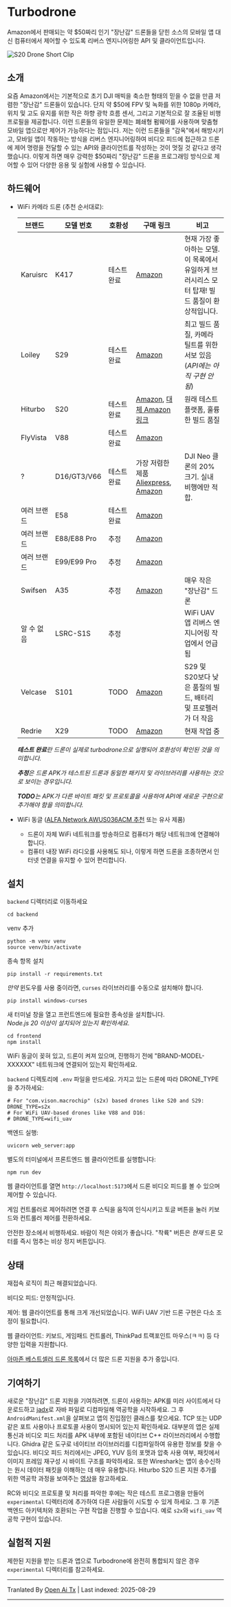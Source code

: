 # Turbodrone
Amazon에서 판매되는 약 $50짜리 인기 "장난감" 드론들을 닫힌 소스의 모바일 앱 대신 컴퓨터에서 제어할 수 있도록 리버스 엔지니어링한 API 및 클라이언트입니다.

![S20 Drone Short Clip](https://raw.githubusercontent.com/marshallrichards/turbodrone/master/docs/images/s20-drone-short-clip-small.gif)

## 소개
요즘 Amazon에서는 기본적으로 초기 DJI 매빅을 축소한 형태의 믿을 수 없을 만큼 저렴한 "장난감" 드론들이 있습니다. 단지 약 $50에 FPV 및 녹화를 위한 1080p 카메라, 위치 및 고도 유지를 위한 작은 하향 광학 흐름 센서, 그리고 기본적으로 잘 조율된 비행 프로필을 제공합니다. 이런 드론들의 유일한 문제는 폐쇄형 펌웨어를 사용하며 맞춤형 모바일 앱으로만 제어가 가능하다는 점입니다. 저는 이런 드론들을 "감옥"에서 해방시키고, 모바일 앱이 작동하는 방식을 리버스 엔지니어링하여 비디오 피드에 접근하고 드론에 제어 명령을 전달할 수 있는 API와 클라이언트를 작성하는 것이 멋질 것 같다고 생각했습니다. 이렇게 하면 매우 강력한 $50짜리 "장난감" 드론을 프로그래밍 방식으로 제어할 수 있어 다양한 응용 및 실험에 사용할 수 있습니다.

## 하드웨어
* WiFi 카메라 드론 (추천 순서대로):

    | 브랜드      | 모델 번호       | 호환성       | 구매 링크                                                  | 비고 |
    |------------|-----------------|-------------|------------------------------------------------------------|-------|
    | Karuisrc   | K417            | 테스트 완료 | [Amazon](https://www.amazon.com/Electric-Adjustable-AIdrones-Quadcopter-Beginners/dp/B0CYPSJ34H/) | 현재 가장 좋아하는 모델. 이 목록에서 유일하게 브러시리스 모터 탑재! 빌드 품질이 환상적입니다. |
    | Loiley     | S29             | 테스트 완료 | [Amazon](https://www.amazon.com/Beginners-Altitude-Gestures-Adjustable-Batteries/dp/B0CFDVKJKC)        | 최고 빌드 품질, 카메라 틸트를 위한 서보 있음(_API에는 아직 구현 안 됨_) |
    | Hiturbo    | S20             | 테스트 완료 | [Amazon](https://www.amazon.com/dp/B0BBVZ849G), [대체 Amazon 링크](https://www.amazon.com/Beginners-Foldable-Quadcopter-Gestures-Batteries/dp/B0D8LK1KJ3) | 원래 테스트 플랫폼, 훌륭한 빌드 품질 |
    | FlyVista   | V88             | 테스트 완료 | [Amazon](https://www.amazon.com/dp/B0D5CXY6X8)                                         |       |
    | ?          | D16/GT3/V66     | 테스트 완료 | 가장 저렴한 제품 [Aliexpress](https://www.aliexpress.us/item/3256808590663347.html), [Amazon](https://www.amazon.com/THOAML-Batteries-Altitude-Headless-360%C2%B0Flip/dp/B0F1D6F62J/) | DJI Neo 클론의 20% 크기. 실내 비행에만 적합. |
    | 여러 브랜드 | E58             | 테스트 완료 | [Amazon](https://www.amazon.com/Foldable-Quadcopter-Beginners-Batteries-Waypoints/dp/B09KV8L7WN/)     |       |
    | 여러 브랜드 | E88/E88 Pro     | 추정       | [Amazon](https://www.amazon.com/Foldable-Camera-Quadcopter-Altitude-Beginner/dp/B0DZCLFQXN)            |       |
    | 여러 브랜드 | E99/E99 Pro     | 추정       | [Amazon](https://www.amazon.com/LJN53-Foldable-Drone-Dual-Cameras/dp/B0DRH9C6RF)                      |       |
    | Swifsen    | A35             | 추정       | [Amazon](https://a.co/d/bqKvloz)                                                        | 매우 작은 "장난감" 드론 |
    | 알 수 없음 | LSRC-S1S        | 추정       |                                                            | WiFi UAV 앱 리버스 엔지니어링 작업에서 언급됨 |
    | Velcase   | S101            | TODO       | [Amazon](https://www.amazon.com/Foldable-Beginners-Quadcopter-Carrying-Positioning/dp/B0CH341G5F/)    | S29 및 S20보다 낮은 품질의 빌드, 배터리 및 프로펠러가 더 작음 |
    | Redrie    | X29             | TODO       | [Amazon](https://www.amazon.com/Adults-1080P-Foldable-Altitude-Auto-Follow-Batteries/dp/B0CZQKNYL5)    | 현재 작업 중 |

    _**테스트 완료**란 드론이 실제로 turbodrone으로 실행되어 호환성이 확인된 것을 의미합니다._

    _**추정**은 드론 APK가 테스트된 드론과 동일한 패키지 및 라이브러리를 사용하는 것으로 보이는 경우입니다._

    _**TODO**는 APK가 다른 바이트 패킷 및 프로토콜을 사용하여 API에 새로운 구현으로 추가해야 함을 의미합니다._

* WiFi 동글 ([ALFA Network AWUS036ACM 추천](https://www.amazon.com/Network-AWUS036ACM-Long-Range-Wide-Coverage-High-Sensitivity/dp/B08BJS8FXD) 또는 유사 제품) 
  * 드론이 자체 WiFi 네트워크를 방송하므로 컴퓨터가 해당 네트워크에 연결해야 합니다.
  * 컴퓨터 내장 WiFi 라디오를 사용해도 되나, 이렇게 하면 드론을 조종하면서 인터넷 연결을 유지할 수 있어 편리합니다.

## 설치
`backend` 디렉터리로 이동하세요

```
cd backend
```
venv 추가

```
python -m venv venv
source venv/bin/activate
```

종속 항목 설치
```
pip install -r requirements.txt
```
_만약_ 윈도우를 사용 중이라면, `curses` 라이브러리를 수동으로 설치해야 합니다.

```
pip install windows-curses
```
새 터미널 창을 열고 프런트엔드에 필요한 종속성을 설치합니다.  
_Node.js 20 이상이 설치되어 있는지 확인하세요._

```
cd frontend
npm install
```
WiFi 동글이 꽂혀 있고, 드론이 켜져 있으며, 진행하기 전에 "BRAND-MODEL-XXXXXX" 네트워크에 연결되어 있는지 확인하세요.

`backend` 디렉토리에 `.env` 파일을 만드세요. 가지고 있는 드론에 따라 DRONE_TYPE을 추가하세요:

```
# For "com.vison.macrochip" (s2x) based drones like S20 and S29:
DRONE_TYPE=s2x
# For WiFi UAV-based drones like V88 and D16:
# DRONE_TYPE=wifi_uav 
```

백엔드 실행: 
```
uvicorn web_server:app
```
별도의 터미널에서 프론트엔드 웹 클라이언트를 실행합니다:

```
npm run dev
```
웹 클라이언트를 열면 `http://localhost:5173`에서 드론 비디오 피드를 볼 수 있으며 제어할 수 있습니다.

게임 컨트롤러로 제어하려면 연결 후 스틱을 움직여 인식시키고 토글 버튼을 눌러 키보드와 컨트롤러 제어를 전환하세요.

안전한 장소에서 비행하세요. 바람이 적은 야외가 좋습니다. "착륙" 버튼은 _현재_ 드론 모터를 즉시 멈추는 비상 정지 버튼입니다.


## 상태
재접속 로직이 최근 해결되었습니다.

비디오 피드: 안정적입니다.

제어: 웹 클라이언트를 통해 크게 개선되었습니다. WiFi UAV 기반 드론 구현은 다소 조정이 필요합니다.

웹 클라이언트: 키보드, 게임패드 컨트롤러, ThinkPad 트랙포인트 마우스(ㅋㅋ) 등 다양한 입력을 지원합니다.

[아마존 베스트셀러 드론 목록](https://www.amazon.com/best-selling-drones/s?k=best+selling+drones)에서 더 많은 드론 지원을 추가 중입니다.


## 기여하기
새로운 "장난감" 드론 지원을 기여하려면, 드론이 사용하는 APK를 미러 사이트에서 다운로드하고 [jadx](https://github.com/skylot/jadx)로 자바 파일로 디컴파일해 역공학을 시작하세요.
그 후 `AndroidManifest.xml`을 살펴보고 앱의 진입점인 클래스를 찾으세요. TCP 또는 UDP 같은 포트 사용이나 프로토콜 사용이 명시되어 있는지 확인하세요. 대부분의 앱은 실제 통신과 비디오 피드 처리를 APK 내부에 포함된 네이티브 C++ 라이브러리에서 수행합니다. Ghidra 같은 도구로 네이티브 라이브러리를 디컴파일하여 유용한 정보를 찾을 수 있습니다. 비디오 피드 처리에서는 JPEG, YUV 등의 포맷과 압축 사용 여부, 패킷에서 이미지 프레임 재구성 시 바이트 구조를 파악하세요.
또한 Wireshark는 앱이 송수신하는 원시 데이터 패킷을 이해하는 데 매우 유용합니다. Hiturbo S20 드론 지원 추가를 위한 역공학 과정을 보여주는 [영상](https://x.com/marshallrichrds/status/1923165437698670818)을 참고하세요.

RC와 비디오 프로토콜 및 처리를 파악한 후에는 작은 테스트 프로그램을 만들어 `experimental` 디렉터리에 추가하여 다른 사람들이 시도할 수 있게 하세요.
그 후 기존 백엔드 아키텍처와 호환되는 구현 작업을 진행할 수 있습니다. 예로 `s2x`와 `wifi_uav` 역공학 구현이 있습니다.


## 실험적 지원
제한된 지원을 받는 드론과 앱으로 Turbodrone에 완전히 통합되지 않은 경우 `experimental` 디렉터리를 참고하세요.



---

Tranlated By [Open Ai Tx](https://github.com/OpenAiTx/OpenAiTx) | Last indexed: 2025-08-29

---